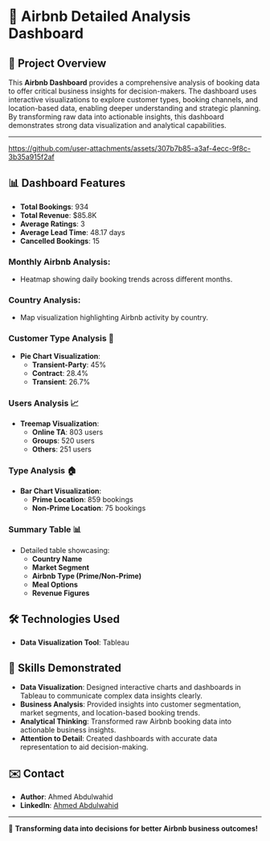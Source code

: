 # 🌟 Airbnb Detailed Analysis Dashboard

## 🚀 Project Overview
This **Airbnb Dashboard** provides a comprehensive analysis of booking data to offer critical business insights for decision-makers. The dashboard uses interactive visualizations to explore customer types, booking channels, and location-based data, enabling deeper understanding and strategic planning. By transforming raw data into actionable insights, this dashboard demonstrates strong data visualization and analytical capabilities.

---

https://github.com/user-attachments/assets/307b7b85-a3af-4ecc-9f8c-3b35a915f2af



## 📊 Dashboard Features

- **Total Bookings**: 934
- **Total Revenue**: $85.8K
- **Average Ratings**: 3
- **Average Lead Time**: 48.17 days
- **Cancelled Bookings**: 15

### **Monthly Airbnb Analysis**:
- Heatmap showing daily booking trends across different months.

### **Country Analysis**:
- Map visualization highlighting Airbnb activity by country.


### **Customer Type Analysis** 👥
- **Pie Chart Visualization**:
  - **Transient-Party**: 45%
  - **Contract**: 28.4%
  - **Transient**: 26.7%

### **Users Analysis** 📈
- **Treemap Visualization**:
  - **Online TA**: 803 users
  - **Groups**: 520 users
  - **Others**: 251 users

### **Type Analysis** 🏠
- **Bar Chart Visualization**:
  - **Prime Location**: 859 bookings
  - **Non-Prime Location**: 75 bookings

### **Summary Table** 📊
- Detailed table showcasing:
  - **Country Name**
  - **Market Segment**
  - **Airbnb Type (Prime/Non-Prime)**
  - **Meal Options**
  - **Revenue Figures**

## 🛠️ Technologies Used
- **Data Visualization Tool**: Tableau

## 🧠 Skills Demonstrated
- **Data Visualization**: Designed interactive charts and dashboards in Tableau to communicate complex data insights clearly.
- **Business Analysis**: Provided insights into customer segmentation, market segments, and location-based booking trends.
- **Analytical Thinking**: Transformed raw Airbnb booking data into actionable business insights.
- **Attention to Detail**: Created dashboards with accurate data representation to aid decision-making.


## ✉️ Contact
- **Author**: Ahmed Abdulwahid
- **LinkedIn**: [Ahmed Abdulwahid](https://www.linkedin.com/in/ahmed-abdulwahid/)

---

🚀 **Transforming data into decisions for better Airbnb business outcomes!**
